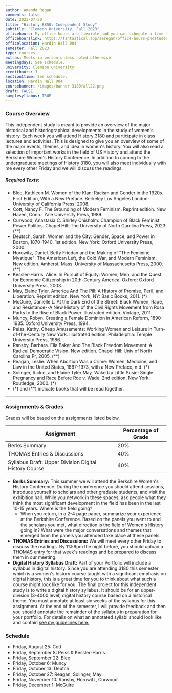 ```yaml
---
author: Amanda Regan
comments: false
date: 2023-07-20
title: "History 8850: Independent Study"
subtitle: "Clemson University, Fall 2023"
officehours: My office hours are flexible and you can schedule a time to meet with me.
officehourslink: https://fantastical.app/aeregan/office-hours-phdstudents
officelocation: Hardin Hall 004
semester: Fall 2023
type: courses
extras: Meets in person unless noted otherwise.
meetingdays: See schedule.
university: Clemson University
credithours: 3
section1time: See schedule.
location: Hardin Hall 004
coursebanner: /images/banner-3180fall22.png
draft: FALSE
samplesyllabus: TRUE
---
```

### Course Overview

This independent study is meant to provide an overview of the major historical and historiographical developments in the study of women's history. Each week you will attend [History 3180](/courses/3180fall23) and participate in class lectures and activities. This is designed to give you an overview of some of the major events, themes, and idea in women's history. You will also read a selection of important works in the field of US History and attend the Berkshire Women's History Conference. In addition to coming to the undergraduate meetings of History 3180, you will also meet individually with me every other Friday and we will discuss the readings. 

##### Required Texts:
* Blee, Kathleen M. Women of the Klan: Racism and Gender in the 1920s. First Edition, With a New Preface. Berkeley Los Angeles London: University of California Press, 2008.
* Cott, Nancy F. The Grounding of Modern Feminism. Reprint edition. New Haven, Conn.: Yale University Press, 1989.
* Curwood, Anastasia C. Shirley Chisholm: Champion of Black Feminist Power Politics. Chapel Hill: The University of North Carolina Press, 2023. (**)
* Deutsch, Sarah. Women and the City: Gender, Space, and Power in Boston, 1870-1940. 1st edition. New York: Oxford University Press, 2000.
* Horowitz, Daniel. Betty Friedan and the Making of "The Feminine Mystique": The American Left, the Cold War, and Modern Feminism. New edition. Amherst, Mass: University of Massachusetts Press, 2000. (**)
* Kessler-Harris, Alice. In Pursuit of Equity: Women, Men, and the Quest for Economic Citizenship in 20th-Century America. Oxford: Oxford University Press, 2003.
* May, Elaine Tyler. America And The Pill: A History of Promise, Peril, and Liberation. Reprint edition. New York, NY: Basic Books, 2011. (*)
* McGuire, Danielle L. At the Dark End of the Street: Black Women, Rape, and Resistance--A New History of the Civil Rights Movement from Rosa Parks to the Rise of Black Power. Illustrated edition. Vintage, 2011.
* Muncy, Robyn. Creating a Female Dominion in American Reform, 1890-1935. Oxford University Press, 1994.
* Peiss, Kathy. Cheap Amusements: Working Women and Leisure in Turn-of-the-Century New York. Illustrated edition. Philadelphia: Temple University Press, 1986.
* Ransby, Barbara. Ella Baker And The Black Freedom Movement: A Radical Democratic Vision. New edition. Chapel Hill: Univ of North Carolina Pr, 2005. (**)
* Reagan, Leslie. When Abortion Was a Crime: Women, Medicine, and Law in the United States, 1867-1973, with a New Preface, n.d. (*)
* Solinger, Rickie, and Elaine Tyler May. Wake Up Little Susie: Single Pregnancy and Race Before Roe v. Wade. 2nd edition. New York: Routledge, 2000. (*)
* (*) and (**) indicate books that will be read together. 

---

### Assignments & Grades

Grades will be based on the assignments listed below.

|Assignment   | Percentage of Grade   |
|---|---|
|Berks Summary |	20% |
|THOMAS Entries & Discussions |	40%|
|Syllabus Draft: Upper Division Digital History Course |	40%|




* **Berks Summary:** This summer we will attend the Berkshire Women's History Conference. During the conference you should attend sessions, introduce yourself to scholars and other graduate students, and visit the exhibition hall. While you network in these spaces, ask people what they think the most significant development in the field has been in the last 10-15 years. Where is the field going? 	
    * When you return, in a 2-4 page paper, summarize your experience at the Berkshire Conference. Based on the panels you went to and the scholars you met, what direction is the field of Women's History going in? What were the major conversations and themes that emerged from the panels you attended take place at these panels. 
* **THOMAS Entries and Discussions:** We will meet every other Friday to discuss the readings. By 11:59pm the night before, you should upload a [THOMAS entry](../../resources/notes-template) for that week's readings and be prepared to discuss them in our meeting. 
* **Digital History Syllabus Draft:** Part of your Portfolio will include a syllabus in digital history. Since you are attending 3180 this semester which is a women's history course taught with a significant emphasis on digital history, this is a great time for you to think about what such a course might look like for you. The final project for this independent study is to write a digital history syllabus. It should be for an upper-division (3-4000 level) digital history course based on a historical theme. You must annotate at least six weeks of the syllabus for this assignment. At the end of the semester, I will provide feedback and then you should annotate the remainder of the syllabus in preparation for your portfolio. For details on what an annotated syllabi should look like and contain [see my guidelines here.](../../resources/annotated-syllabi-guidelines)


### Schedule
* Friday, August 25: Cott
* Friday, September 8: Peiss & Kessler-Harris
* Friday, September 22: Blee
* Friday, October 6: Muncy
* Friday, October 13: Deutch 
* Friday, October 27: Reagan, Solinger, May 
* Friday, November 10: Ransby, Horowitz, Curwood
* Friday, December 1: McGuire